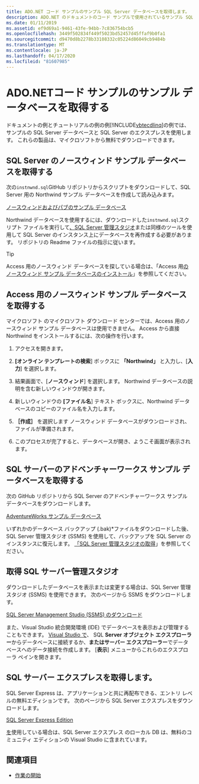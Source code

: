 ```yaml
---
title: ADO.NET コード サンプルのサンプル SQL Server データベースを取得します。
description: ADO.NET のドキュメントのコード サンプルで使用されているサンプル SQL Server データベース、および SQL Server および管理ツールをダウンロードします。
ms.date: 01/11/2019
ms.assetid: ef9d69a1-9461-43fe-94bb-7c836754bcb5
ms.openlocfilehash: 3449f502834f449f5023bd52457d45ffaf9b0fa1
ms.sourcegitcommit: d9470d8b2278b33108332c05224d86049cb9484b
ms.translationtype: MT
ms.contentlocale: ja-JP
ms.lasthandoff: 04/17/2020
ms.locfileid: "81607985"
---
```

# <a name="get-the-sample-databases-for-adonet-code-samples"></a>ADO.NETコード サンプルのサンプル データベースを取得する

ドキュメントの例とチュートリアルの例の例[!INCLUDE[vbtecdlinq](../../../../../../includes/vbtecdlinq-md.md)]の例では、サンプルの SQL Server データベースと SQL Server のエクスプレスを使用します。 これらの製品は、マイクロソフトから無料でダウンロードできます。

## <a name="get-the-northwind-sample-database-for-sql-server"></a>SQL Server のノースウィンド サンプル データベースを取得する

次の`instnwnd.sql`GitHub リポジトリからスクリプトをダウンロードして、SQL Server 用の Northwind サンプル データベースを作成して読み込みます。

[ノースウィンドおよびパブのサンプル データベース](https://github.com/Microsoft/sql-server-samples/tree/master/samples/databases/northwind-pubs)

Northwind データベースを使用するには、ダウンロードした`instnwnd.sql`スクリプト ファイルを実行して[、SQL Server 管理スタジオ](#get_ssms)または同様のツールを使用して SQL Server のインスタンス上にデータベースを再作成する必要があります。 リポジトリの Readme ファイルの指示に従います。

> [!TIP]
> Access 用のノースウィンド データベースを探している場合は、「Access 用[のノースウィンド サンプル データベースのインストール](#northwind_access)」を参照してください。

## <a name="get-the-northwind-sample-database-for-microsoft-access"></a><a name="northwind_access"></a>Access 用のノースウィンド サンプル データベースを取得する

マイクロソフト のマイクロソフト ダウンロード センターでは、Access 用のノースウィンド サンプル データベースは使用できません。 Access から直接 Northwind をインストールするには、次の操作を行います。

1. アクセスを開きます。

1. **[オンライン テンプレートの検索**] ボックスに **「Northwind」** と入力し、[**入力**] を選択します。

1. 結果画面で、[**ノースウィンド**] を選択します。 Northwind データベースの説明を含む新しいウィンドウが開きます。

1. 新しいウィンドウの **[ファイル名**] テキスト ボックスに、Northwind データベースのコピーのファイル名を入力します。

1. **［作成］** を選択します ノースウィンド データベースがダウンロードされ、ファイルが準備されます。

1. このプロセスが完了すると、データベースが開き、ようこそ画面が表示されます。

## <a name="get-the-adventureworks-sample-database-for-sql-server"></a>SQL サーバーのアドベンチャーワークス サンプル データベースを取得する

次の GitHub リポジトリから SQL Server のアドベンチャーワークス サンプル データベースをダウンロードします。

[AdventureWorks サンプル データベース](https://github.com/Microsoft/sql-server-samples/releases/tag/adventureworks)

いずれかのデータベース バックアップ (.bak)\*ファイルをダウンロードした後、SQL Server 管理スタジオ (SSMS) を使用して、バックアップを SQL Server のインスタンスに復元します。 [「SQL Server 管理スタジオの取得](#get_ssms)」を参照してください。

## <a name="get-sql-server-management-studio"></a><a name="get_ssms"></a>取得 SQL サーバー管理スタジオ
ダウンロードしたデータベースを表示または変更する場合は、SQL Server 管理スタジオ (SSMS) を使用できます。 次のページから SSMS をダウンロードします。

[SQL Server Management Studio (SSMS) のダウンロード](/sql/ssms/download-sql-server-management-studio-ssms)

また、Visual Studio 統合開発環境 (IDE) でデータベースを表示および管理することもできます。 [Visual Studio で](https://www.visualstudio.com/downloads/?utm_medium=microsoft&utm_source=docs.microsoft.com&utm_campaign=button+cta&utm_content=download+vs2019)、 SQL **Server オブジェクト エクスプローラー**からデータベースに接続するか、**またはサーバー エクスプローラー**でデータベースへのデータ接続を作成します。 [**表示**] メニューからこれらのエクスプローラ ペインを開きます。

## <a name="get-sql-server-express"></a><a name="get_sql"></a>SQL サーバー エクスプレスを取得します。

SQL Server Express は、アプリケーションと共に再配布できる、エントリ レベルの無料エディションです。 次のページから SQL Server エクスプレスをダウンロードします。
  
[SQL Server Express Edition](https://www.microsoft.com/sql-server/sql-server-editions-express)

[を](https://www.visualstudio.com/downloads/?utm_medium=microsoft&utm_source=docs.microsoft.com&utm_campaign=button+cta&utm_content=download+vs2019)使用している場合は、SQL Server エクスプレス のローカル DB は、無料のコミュニティ エディションの Visual Studio に含まれています。  

## <a name="see-also"></a>関連項目

- [作業の開始](getting-started.md)
